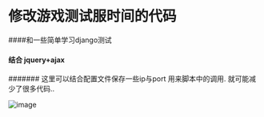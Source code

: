 # 修改游戏测试服时间的代码

####和一些简单学习django测试

#### 结合 jquery+ajax 


####### 这里可以结合配置文件保存一些ip与port 用来脚本中的调用. 就可能减少了很多代码..






![image](https://github.com/Gooooodman/modify_timemod_time.png)



